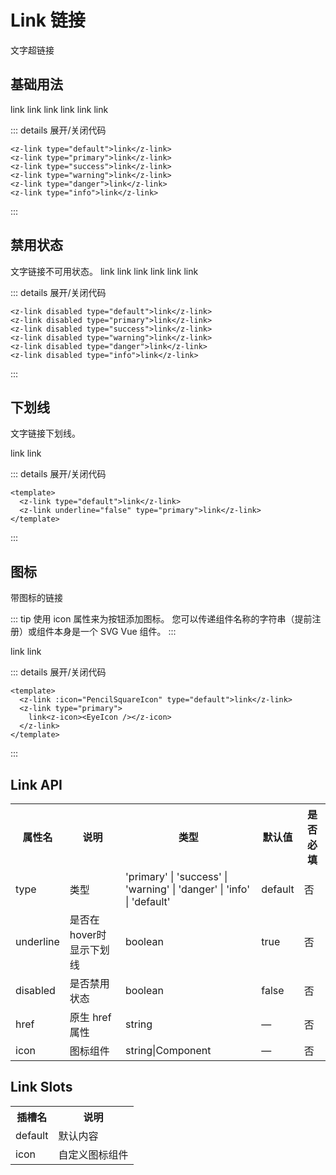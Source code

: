 # Link 链接

文字超链接

<script setup lang='ts'>
  import zLink from '../../packages/components/Link';
  import zIcon from "../../packages/components/Icon"
  import { PencilSquareIcon, EyeIcon } from '@heroicons/vue/24/solid';

</script>
<style lang="postcss" module>
  .vp-doc a {
    font-weight: 500;
    text-decoration-style: dotted;
    transition: color .25s;
    &:hover {
      color: 'red'
    }
  }
  .api-table {
    @apply border-collapse w-full;
    display: flex !important;
    flex-wrap: wrap;
  }

  .api-table > tr {
    display: flex !important;
    flex: 1 0 100%;
  }

  .api-table th,td {
    flex: 1 1 25%;
  }

</style>

## 基础用法

<ClientOnly>
  <z-link type="default">link</z-link>
  <z-link type="primary">link</z-link>
  <z-link type="success">link</z-link>
  <z-link type="warning">link</z-link>
  <z-link type="danger">link</z-link>
  <z-link type="info">link</z-link>
</ClientOnly>

::: details 展开/关闭代码

```vue
<z-link type="default">link</z-link>
<z-link type="primary">link</z-link>
<z-link type="success">link</z-link>
<z-link type="warning">link</z-link>
<z-link type="danger">link</z-link>
<z-link type="info">link</z-link>
```

:::

## 禁用状态

文字链接不可用状态。
<ClientOnly>
<z-link disabled type="default">link</z-link>
<z-link disabled type="primary">link</z-link>
<z-link disabled type="success">link</z-link>
<z-link disabled type="warning">link</z-link>
<z-link disabled type="danger">link</z-link>
<z-link disabled type="info">link</z-link>
</ClientOnly>

::: details 展开/关闭代码

```vue
<z-link disabled type="default">link</z-link>
<z-link disabled type="primary">link</z-link>
<z-link disabled type="success">link</z-link>
<z-link disabled type="warning">link</z-link>
<z-link disabled type="danger">link</z-link>
<z-link disabled type="info">link</z-link>
```

:::

## 下划线

文字链接下划线。

<ClientOnly>
<z-link type="default">link</z-link>
<z-link underline="false" type="primary">link</z-link>
</ClientOnly>

::: details 展开/关闭代码

```vue
<template>
  <z-link type="default">link</z-link>
  <z-link underline="false" type="primary">link</z-link>
</template>
```

:::

## 图标

带图标的链接

::: tip
使用 icon 属性来为按钮添加图标。 您可以传递组件名称的字符串（提前注册）或组件本身是一个 SVG Vue 组件。
:::

<ClientOnly>
  <z-link :icon="PencilSquareIcon" type="default">link</z-link>
  <z-link type="primary">link<z-icon><EyeIcon /></z-icon></z-link>
</ClientOnly>

::: details 展开/关闭代码

```vue
<template>
  <z-link :icon="PencilSquareIcon" type="default">link</z-link>
  <z-link type="primary">
    link<z-icon><EyeIcon /></z-icon>
  </z-link>
</template>
```

:::

## Link API

<table :class="$style['api-table']">
<tr>
  <th>属性名</th>
  <th>说明</th>
  <th>类型</th>
  <th>默认值</th>
  <th>是否必填</th>
</tr>

<tr>
  <td>type</td>
  <td>类型</td>
  <td>'primary' | 'success' | 'warning' | 'danger' | 'info' | 'default'</td>
  <td>default</td>
  <td>否</td>
</tr>

<tr>
  <td>underline</td>
  <td>是否在hover时显示下划线</td>
  <td>boolean</td>
  <td>true</td>
  <td>否</td>
</tr>

<tr>
  <td>disabled</td>
  <td>是否禁用状态</td>
  <td>boolean</td>
  <td>false</td>
  <td>否</td>
</tr>

<tr>
  <td>href</td>
  <td>原生 href 属性</td>
  <td>string</td>
  <td>—</td>
  <td>否</td>
</tr>

<tr>
  <td>icon</td>
  <td>图标组件</td>
  <td>string|Component</td>
  <td>—</td>
  <td>否</td>
</tr>
</table>

## Link Slots

<table :class="$style['api-table']">
  <tr>
    <th>插槽名</th>
    <th>说明</th>
  </tr>
  <tr>
    <td>default</td>
    <td>默认内容</td>
  </tr>
  <tr>
    <td>icon</td>
    <td>自定义图标组件</td>
  </tr>
</table>
